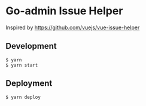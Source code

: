 # Go-admin Issue Helper

Inspired by https://github.com/vuejs/vue-issue-helper

## Development

```
$ yarn
$ yarn start
```

## Deployment

```
$ yarn deploy
```
